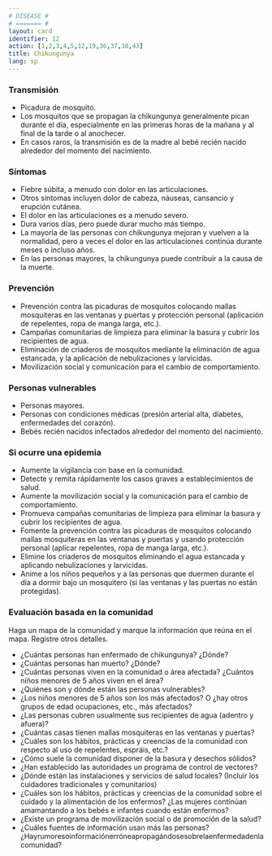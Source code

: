 ```yaml
---
# DISEASE #
# ======= #
layout: card
identifier: 12
action: [1,2,3,4,5,12,19,36,37,38,43]
title: Chikungunya
lang: sp
---
```


### Transmisión

- Picadura de mosquito.
- Los mosquitos que se propagan la chikungunya generalmente pican durante el día, especialmente en las primeras horas de la mañana y al final de la tarde o al anochecer.
- En casos raros, la transmisión es de la madre al bebé recién nacido alrededor del momento del nacimiento.

### Síntomas

- Fiebre súbita, a menudo con dolor en las articulaciones.
- Otros síntomas incluyen dolor de cabeza, náuseas, cansancio y erupción cutánea.
- El dolor en las articulaciones es a menudo severo.
- Dura varios días, pero puede durar mucho más tiempo.
- La mayoría de las personas con chikungunya mejoran y vuelven a la normalidad, pero a veces el dolor en las articulaciones continúa durante meses o incluso años.
- En las personas mayores, la chikungunya puede contribuir a la causa de la muerte.

### Prevención

- Prevención contra las picaduras de mosquitos colocando mallas mosquiteras en las ventanas y puertas y protección personal (aplicación de repelentes, ropa de manga larga, etc.).
- Campañas comunitarias de limpieza para eliminar la basura y cubrir los recipientes de agua.
- Eliminación de criaderos de mosquitos mediante la eliminación de agua estancada, y la aplicación de nebulizaciones y larvicidas.
- Movilización social y comunicación para el cambio de comportamiento.

### Personas vulnerables

- Personas mayores.
- Personas con condiciones médicas (presión arterial alta, diabetes, enfermedades del corazón).
- Bebés recién nacidos infectados alrededor del momento del nacimiento.

### Si ocurre una epidemia

- Aumente la vigilancia con base en la comunidad.
- Detecte y remita rápidamente los casos graves a establecimientos de salud.
- Aumente la movilización social y la comunicación para el cambio de comportamiento.
- Promueva campañas comunitarias de limpieza para eliminar la basura y cubrir los recipientes de agua.
- Fomente la prevención contra las picaduras de mosquitos colocando mallas mosquiteras en las ventanas y puertas y usando protección personal (aplicar repelentes, ropa de manga larga, etc.).
- Elimine los criaderos de mosquitos eliminando el agua estancada y aplicando nebulizaciones y larvicidas.
- Anime a los niños pequeños y a las personas que duermen durante el día a dormir bajo un mosquitero (si las ventanas y las puertas no están protegidas).

### Evaluación basada en la comunidad

Haga un mapa de la comunidad y marque la información que reúna en el mapa. Registre otros detalles.
- ¿Cuántas personas han enfermado de chikungunya? ¿Dónde?
- ¿Cuántas personas han muerto? ¿Dónde?
- ¿Cuántas personas viven en la comunidad o área afectada? ¿Cuántos niños menores de 5 años viven en el área?
- ¿Quiénes son y dónde están las personas vulnerables?
- ¿Los niños menores de 5 años son los más afectados? O ¿hay otros grupos de edad ocupaciones, etc., más afectados?
- ¿Las personas cubren usualmente sus recipientes de agua (adentro y afuera)?
- ¿Cuántas casas tienen mallas mosquiteras en las ventanas y puertas?
- ¿Cuáles son los hábitos, prácticas y creencias de la comunidad con respecto al uso de repelentes, espráis, etc.?
- ¿Cómo suele la comunidad disponer de la basura y desechos sólidos?
- ¿Han establecido las autoridades un programa de control de vectores?
- ¿Dónde están las instalaciones y servicios de salud locales? (Incluir los cuidadores tradicionales y comunitarios)
- ¿Cuáles son los hábitos, prácticas y creencias de la comunidad sobre el cuidado y la alimentación de los enfermos? ¿Las mujeres continúan amamantando a los bebés e infantes cuando están enfermos?
- ¿Existe un programa de movilización social o de promoción de la salud?
- ¿Cuáles fuentes de información usan más las personas? ¿Hayrumoresoinformaciónerróneapropagándosesobrelaenfermedadenlacomunidad?
